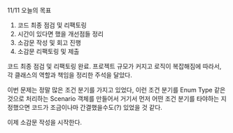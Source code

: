 11/11 오늘의 목표
1. 코드 최종 점검 및 리팩토링
2. 시간이 있다면 했을 개선점들 정리
3. 소감문 작성 및 회고 진행
4. 소감문 리팩토링 및 제출


코드 최종 점검 및 리팩토링 완료.
프로젝트 규모가 커지고 로직이 복잡해짐에 따라서, 각 클래스의 역할과 책임을 정리한 주석을 달았다.

이번 문제는 정말 많은 조건 분기를 가지고 있었다, 이런 조건 분기를 Enum Type 같은 것으로 처리하는 Scenario 객체를 만들어서 거기서 먼저 어떤 조건 분기를 타야하는 지 정했으면 코드가 조금이나마 간결했을수도(?) 있었을 것 같다.


이제 소감문 작성을 시작한다.